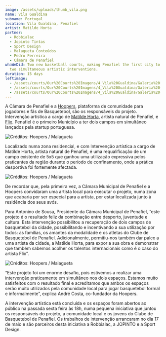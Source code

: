 ```yaml
---
image: /assets/uploads/thumb_vila.png
name: Vila Gualdina
subname: Portugal
location: Vila Gualdina, Penafiel
artist: Matilde Horta
partner:
  - Robbialac
  - Jopinto Tintas
  - Sport Design
  - Malagueta Conteúdos
  - Pedro Ferreira
  - Câmara de Penafiel
whaWeDid: Two new basketball courts, making Penafiel the first city to receive
  two simultaneous artistic interventions.
duration: 15 days
leftimage:
  - /assets/courts/Our%20Courts%20Imagens/4_Vila%20Gualdina/Galeria%20(Esquerda)/1.jpg
  - /assets/courts/Our%20Courts%20Imagens/4_Vila%20Gualdina/Galeria%20(Esquerda)/2.jpg
  - /assets/courts/Our%20Courts%20Imagens/4_Vila%20Gualdina/Galeria%20(Esquerda)/3.jpg
---
```

A Câmara de Penafiel e a [Hoopers](https://hoopers.club/), plataforma de comunidade para jogadores e fãs de Basquetebol, são os responsáveis do projeto. Intervenção artística a cargo de [Matilde Horta](https://www.instagram.com/matildehorta/), artista natural de Penafiel, e [Flix](https://www.instagram.com/flixrobotico/). Penafiel é o primeiro Município a ter dois campos em simultâneo lançados pela startup portuguesa.

![Créditos: Hoopers / Malagueta](/assets/uploads/4_gualdina.jpg "Créditos: Hoopers / Malagueta")

Localizado numa zona residencial, e com Intervenção artística a cargo de Matilde Horta, artista natural de Penafiel, é uma requalificação de um campo existente de 5x5 que ganhou uma utilização expressiva pelos praticantes da região durante o período de confinamento, onde a prática desportiva foi fortemente afectada.

![Créditos: Hoopers / Malagueta](/assets/uploads/5__gualdina.jpg "Créditos: Hoopers / Malagueta")

De recordar que, pela primeira vez, a Câmara Municipal de Penafiel e a Hoopers convidaram uma artista local para executar o projeto, numa zona que acabaria por ser especial para a artista, por estar localizada junto à residência dos seus avós. 

Para Antonino de Sousa, Presidente da Câmara Municipal de Penafiel, “este projeto é o resultado feliz da combinação entre desporto, juventude e cultura. Esta intervenção possibilitou a recuperação de dois campos de basquetebol da cidade, possibilitando e incentivando a sua utilização por todos: as famílias, os amantes da modalidade e os atletas do Clube de Basquetebol de Penafiel. Adicionalmente, permitiu-nos também dar palco a uma artista da cidade, a Matilde Horta, para expor a sua obra e demonstrar que também sabemos acolher os talentos internacionais como é o caso do artista Flix”.

![Créditos: Hoopers / Malagueta](/assets/uploads/6__gualdina.jpg "Créditos: Hoopers / Malagueta")



“Este projeto foi um enorme desafio, pois estivemos a realizar uma intervenção praticamente em simultâneo nos dois espaços. Estamos muito satisfeitos com o resultado final e acreditamos que ambos os espaços serão muito utilizados pela comunidade local para jogar basquetebol formal e informalmente”, explica André Costa, co-fundador da Hoopers.

A intervenção artística está concluída e os espaços foram abertos ao público na passada sexta feira às 18h, numa pequena iniciativa que juntou os responsáveis do projeto, a comunidade local e os jovens do Clube de Basquetebol de Penafiel. Os trabalhos de intervenção arrancaram no dia 17 de maio e são parceiros desta iniciativa a Robbialac, a JOPINTO e a Sport Design.